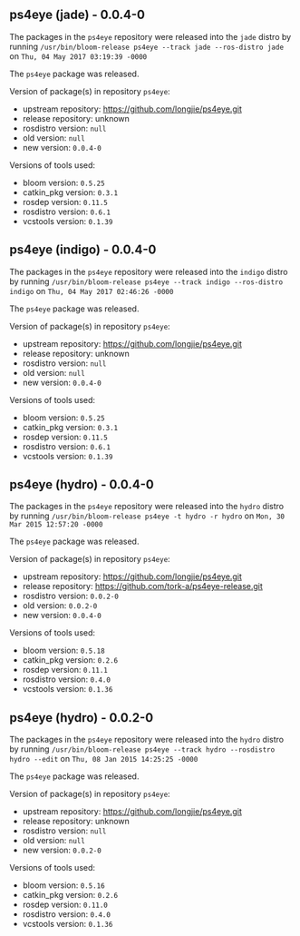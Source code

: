 ## ps4eye (jade) - 0.0.4-0

The packages in the `ps4eye` repository were released into the `jade` distro by running `/usr/bin/bloom-release ps4eye --track jade --ros-distro jade` on `Thu, 04 May 2017 03:19:39 -0000`

The `ps4eye` package was released.

Version of package(s) in repository `ps4eye`:

- upstream repository: https://github.com/longjie/ps4eye.git
- release repository: unknown
- rosdistro version: `null`
- old version: `null`
- new version: `0.0.4-0`

Versions of tools used:

- bloom version: `0.5.25`
- catkin_pkg version: `0.3.1`
- rosdep version: `0.11.5`
- rosdistro version: `0.6.1`
- vcstools version: `0.1.39`


## ps4eye (indigo) - 0.0.4-0

The packages in the `ps4eye` repository were released into the `indigo` distro by running `/usr/bin/bloom-release ps4eye --track indigo --ros-distro indigo` on `Thu, 04 May 2017 02:46:26 -0000`

The `ps4eye` package was released.

Version of package(s) in repository `ps4eye`:

- upstream repository: https://github.com/longjie/ps4eye.git
- release repository: unknown
- rosdistro version: `null`
- old version: `null`
- new version: `0.0.4-0`

Versions of tools used:

- bloom version: `0.5.25`
- catkin_pkg version: `0.3.1`
- rosdep version: `0.11.5`
- rosdistro version: `0.6.1`
- vcstools version: `0.1.39`


## ps4eye (hydro) - 0.0.4-0

The packages in the `ps4eye` repository were released into the `hydro` distro by running `/usr/bin/bloom-release ps4eye -t hydro -r hydro` on `Mon, 30 Mar 2015 12:57:20 -0000`

The `ps4eye` package was released.

Version of package(s) in repository `ps4eye`:
- upstream repository: https://github.com/longjie/ps4eye.git
- release repository: https://github.com/tork-a/ps4eye-release.git
- rosdistro version: `0.0.2-0`
- old version: `0.0.2-0`
- new version: `0.0.4-0`

Versions of tools used:
- bloom version: `0.5.18`
- catkin_pkg version: `0.2.6`
- rosdep version: `0.11.1`
- rosdistro version: `0.4.0`
- vcstools version: `0.1.36`


## ps4eye (hydro) - 0.0.2-0

The packages in the `ps4eye` repository were released into the `hydro` distro by running `/usr/bin/bloom-release ps4eye --track hydro --rosdistro hydro --edit` on `Thu, 08 Jan 2015 14:25:25 -0000`

The `ps4eye` package was released.

Version of package(s) in repository `ps4eye`:
- upstream repository: https://github.com/longjie/ps4eye.git
- release repository: unknown
- rosdistro version: `null`
- old version: `null`
- new version: `0.0.2-0`

Versions of tools used:
- bloom version: `0.5.16`
- catkin_pkg version: `0.2.6`
- rosdep version: `0.11.0`
- rosdistro version: `0.4.0`
- vcstools version: `0.1.36`


